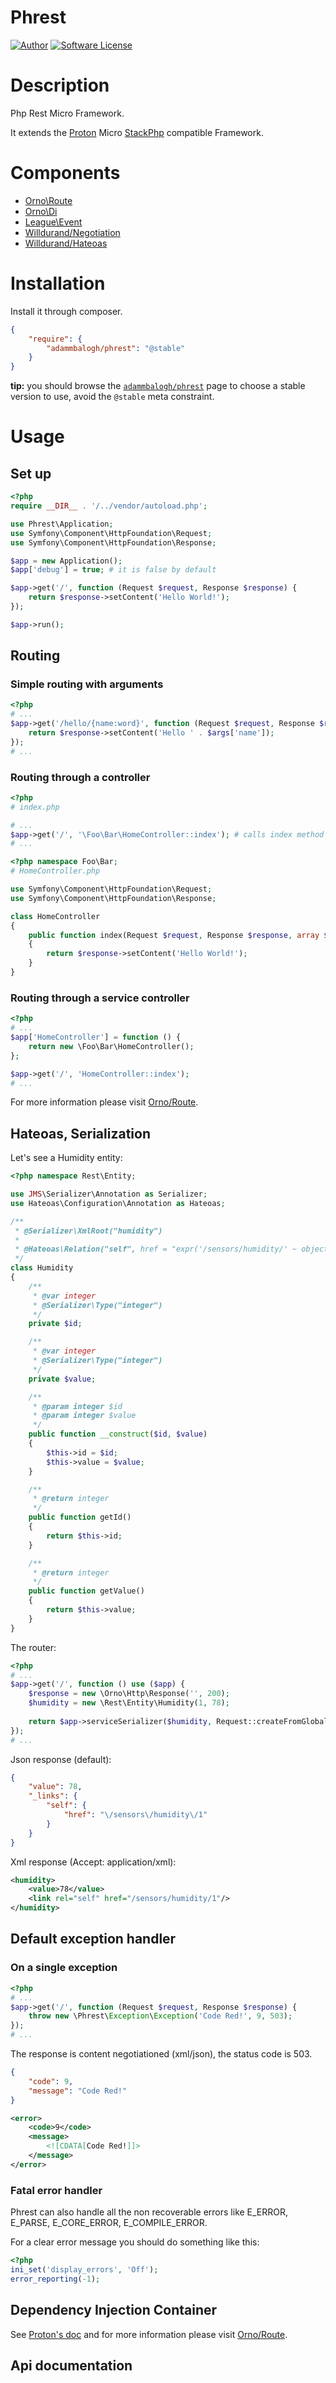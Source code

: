 # Phrest

[![Author](http://img.shields.io/badge/author-@adammbalogh-blue.svg?style=flat-square)](https://twitter.com/adammbalogh)
[![Software License](https://img.shields.io/badge/license-MIT-blue.svg?style=flat-square)](LICENSE)

# Description

Php Rest Micro Framework.

It extends the [Proton](https://github.com/alexbilbie/Proton) Micro [StackPhp](http://stackphp.com/) compatible Framework.

# Components

* [Orno\Route](https://github.com/orno/route)
* [Orno\Di](https://github.com/orno/di)
* [League\Event](https://github.com/thephpleague/event)
* [Willdurand/Negotiation](https://github.com/willdurand/Negotiation)
* [Willdurand/Hateoas](https://github.com/willdurand/Hateoas)

# Installation

Install it through composer.

```json
{
    "require": {
        "adammbalogh/phrest": "@stable"
    }
}
```

**tip:** you should browse the [`adammbalogh/phrest`](https://packagist.org/packages/adammbalogh/phrest)
page to choose a stable version to use, avoid the `@stable` meta constraint.

# Usage

## Set up

```php
<?php
require __DIR__ . '/../vendor/autoload.php';

use Phrest\Application;
use Symfony\Component\HttpFoundation\Request;
use Symfony\Component\HttpFoundation\Response;

$app = new Application();
$app['debug'] = true; # it is false by default

$app->get('/', function (Request $request, Response $response) {
    return $response->setContent('Hello World!');
});

$app->run();
```

## Routing

### Simple routing with arguments

```php
<?php
# ...
$app->get('/hello/{name:word}', function (Request $request, Response $response, array $args) {
    return $response->setContent('Hello ' . $args['name']);
});
# ...
```

### Routing through a controller

```php
<?php
# index.php

# ...
$app->get('/', '\Foo\Bar\HomeController::index'); # calls index method on HomeController class
# ...
```

```php
<?php namespace Foo\Bar;
# HomeController.php

use Symfony\Component\HttpFoundation\Request;
use Symfony\Component\HttpFoundation\Response;

class HomeController
{
    public function index(Request $request, Response $response, array $args)
    {
        return $response->setContent('Hello World!');
    }
}
```

### Routing through a service controller

```php
<?php
# ...
$app['HomeController'] = function () {
    return new \Foo\Bar\HomeController();
};

$app->get('/', 'HomeController::index');
# ...
```

For more information please visit [Orno/Route](https://github.com/orno/route).

## Hateoas, Serialization

Let's see a Humidity entity:

```php
<?php namespace Rest\Entity;

use JMS\Serializer\Annotation as Serializer;
use Hateoas\Configuration\Annotation as Hateoas;

/**
 * @Serializer\XmlRoot("humidity")
 *
 * @Hateoas\Relation("self", href = "expr('/sensors/humidity/' ~ object.getId())")
 */
class Humidity
{
    /**
     * @var integer
     * @Serializer\Type("integer")
     */
    private $id;

    /**
     * @var integer
     * @Serializer\Type("integer")
     */
    private $value;

    /**
     * @param integer $id
     * @param integer $value
     */
    public function __construct($id, $value)
    {
        $this->id = $id;
        $this->value = $value;
    }

    /**
     * @return integer
     */
    public function getId()
    {
        return $this->id;
    }

    /**
     * @return integer
     */
    public function getValue()
    {
        return $this->value;
    }
}
```

The router:

```php
<?php
# ...
$app->get('/', function () use ($app) {
    $response = new \Orno\Http\Response('', 200);
    $humidity = new \Rest\Entity\Humidity(1, 78);
    
    return $app->serviceSerializer($humidity, Request::createFromGlobals(), $response);
});
# ...
```

Json response (default):

```json
{
    "value": 78,
    "_links": {
        "self": {
            "href": "\/sensors\/humidity\/1"
        }
    }
}
```

Xml response (Accept: application/xml):

```xml
<humidity>
    <value>78</value>
    <link rel="self" href="/sensors/humidity/1"/>
</humidity>
```

## Default exception handler

### On a single exception

```php
<?php
# ...
$app->get('/', function (Request $request, Response $response) {
    throw new \Phrest\Exception\Exception('Code Red!', 9, 503);
});
# ...
```

The response is content negotiationed (xml/json), the status code is 503.

```json
{
    "code": 9,
    "message": "Code Red!"
}
```

```xml
<error>
    <code>9</code>
    <message>
        <![CDATA[Code Red!]]>
    </message>
</error>
```

### Fatal error handler

Phrest can also handle all the non recoverable errors like E_ERROR, E_PARSE, E_CORE_ERROR, E_COMPILE_ERROR.

For a clear error message you should do something like this:

```php
<?php
ini_set('display_errors', 'Off');
error_reporting(-1);
```

## Dependency Injection Container

See [Proton's doc](https://github.com/alexbilbie/Proton#dependency-injection-container) and for more information please visit [Orno/Route](https://github.com/orno/route).

## Api documentation
